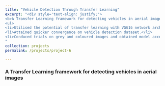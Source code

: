 ```yaml
---
title: "Vehicle Detection Through Transfer Learning"
excerpt: "<div style='text-align: justify;'> 
<b>A Transfer Learning framework for detecting vehicles in aerial images</b>
<ul>
<li>Utilised the potential of transfer learning with VGG16 network architecture.</li> 
<li>Attained quicker convergence on vehicle detection dataset.</li>
<li>Conduced trials on grey and coloured images and obtained model accuracy of 60%.</li>
"
collection: projects
permalink: /projects/project-6

---
```


### A Transfer Learning framework for detecting vehicles in aerial images
